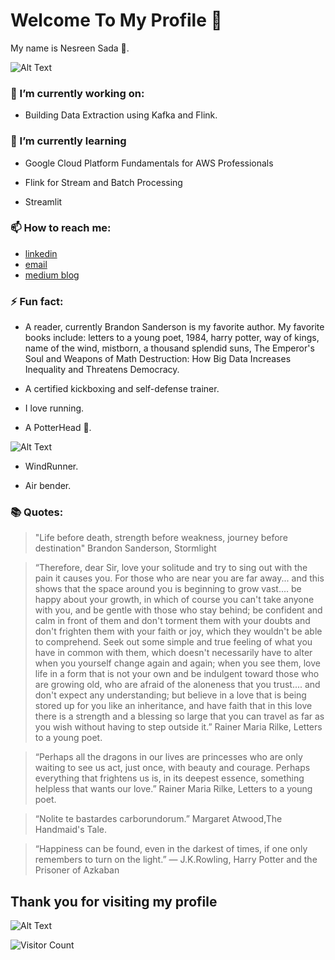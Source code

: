 # Welcome To My Profile 👋

My name is Nesreen Sada 🦡.

![Alt Text](https://media.giphy.com/media/c35lTs1WBrqJW/giphy.gif)


### 🔭 I’m currently working on:
  - Building Data Extraction using Kafka and Flink.

### 🌱 I’m currently learning

- Google Cloud Platform Fundamentals for AWS Professionals

- Flink for Stream and Batch Processing

- Streamlit

### 📫 How to reach me:

  - [linkedin]( https://www.linkedin.com/in/nisreinsada/ )
  - [email](mailto:nesreensada@gmail.com)
  - [medium blog](https://medium.com/@nesreensada)
  
### ⚡ Fun fact:

* A reader, currently Brandon Sanderson is my favorite author. My favorite books include: letters to a young poet, 1984, harry potter, way of kings, name of the wind, mistborn, a thousand splendid suns, The Emperor's Soul and Weapons of Math Destruction: How Big Data Increases Inequality and Threatens Democracy.

* A certified kickboxing and self-defense trainer.

* I love running.

* A PotterHead 🦡. 

![Alt Text](https://media.giphy.com/media/bSCVTeVLzRiwg/giphy.gif)


* WindRunner.

* Air bender.

### 📚 Quotes:

> "Life before death, strength before weakness, journey before destination" Brandon Sanderson, Stormlight

> “Therefore, dear Sir, love your solitude and try to sing out with the pain it causes you. For those who are near you are far away... and this shows that the space around you is beginning to grow vast.... be happy about your growth, in which of course you can't take anyone with you, and be gentle with those who stay behind; be confident and calm in front of them and don't torment them with your doubts and don't frighten them with your faith or joy, which they wouldn't be able to comprehend. Seek out some simple and true feeling of what you have in common with them, which doesn't necessarily have to alter when you yourself change again and again; when you see them, love life in a form that is not your own and be indulgent toward those who are growing old, who are afraid of the aloneness that you trust.... and don't expect any understanding; but believe in a love that is being stored up for you like an inheritance, and have faith that in this love there is a strength and a blessing so large that you can travel as far as you wish without having to step outside it.” Rainer Maria Rilke, Letters to a young poet.

>  “Perhaps all the dragons in our lives are princesses who are only waiting to see us act, just once, with beauty and courage. Perhaps everything that frightens us is, in its deepest essence, something helpless that wants our love.” Rainer Maria Rilke, Letters to a young poet.

> “Nolite te bastardes carborundorum.” Margaret Atwood,The Handmaid's Tale.

> “Happiness can be found, even in the darkest of times, if one only remembers to turn on the light.”
― J.K.Rowling, Harry Potter and the Prisoner of Azkaban

  
<!--
**nesreensada/nesreensada** is a ✨ _special_ ✨ repository because its `README.md` (this file) appears on your GitHub profile.

Here are some ideas to get you started:

- 🔭 I’m currently working on ...
- 🌱 I’m currently learning ...
- 👯 I’m looking to collaborate on ...
- 🤔 I’m looking for help with ...
- 💬 Ask me about ...
- 📫 How to reach me: ...
- 😄 Pronouns: ...
- ⚡ Fun fact: ...
-->



## Thank you for visiting my profile

![Alt Text](https://tenor.com/view/omg-thank-you-happy-excited-gif-14352319.gif)

![Visitor Count](https://profile-counter.glitch.me/nesreensada/count.svg)
